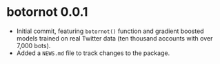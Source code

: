 # botornot 0.0.1

* Initial commit, featuring `botornot()` function and gradient boosted models
trained on real Twitter data (ten thousand accounts with over 7,000 bots).
* Added a `NEWS.md` file to track changes to the package.
